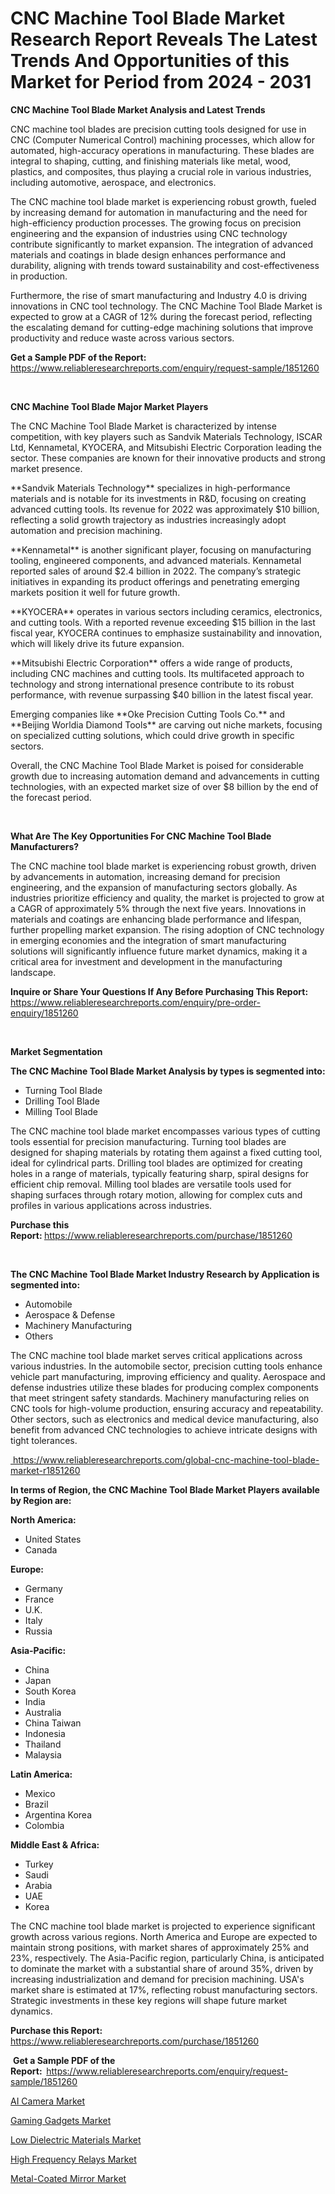 <p><h1>CNC Machine Tool Blade Market Research Report Reveals The Latest Trends And Opportunities of this Market for Period from 2024 - 2031</h1></p><p><strong>CNC Machine Tool Blade Market Analysis and Latest Trends</strong></p>
<p><p>CNC machine tool blades are precision cutting tools designed for use in CNC (Computer Numerical Control) machining processes, which allow for automated, high-accuracy operations in manufacturing. These blades are integral to shaping, cutting, and finishing materials like metal, wood, plastics, and composites, thus playing a crucial role in various industries, including automotive, aerospace, and electronics.</p><p>The CNC machine tool blade market is experiencing robust growth, fueled by increasing demand for automation in manufacturing and the need for high-efficiency production processes. The growing focus on precision engineering and the expansion of industries using CNC technology contribute significantly to market expansion. The integration of advanced materials and coatings in blade design enhances performance and durability, aligning with trends toward sustainability and cost-effectiveness in production.</p><p>Furthermore, the rise of smart manufacturing and Industry 4.0 is driving innovations in CNC tool technology. The CNC Machine Tool Blade Market is expected to grow at a CAGR of 12% during the forecast period, reflecting the escalating demand for cutting-edge machining solutions that improve productivity and reduce waste across various sectors.</p></p>
<p><strong>Get a Sample PDF of the Report:&nbsp;</strong> <a href="https://www.reliableresearchreports.com/enquiry/request-sample/1851260?utm_campaign=1471&utm_medium=2&utm_source=Github&utm_content=ia&utm_term=18102024&utm_id=cnc-machine-tool-blade">https://www.reliableresearchreports.com/enquiry/request-sample/1851260</a></p>
<p>&nbsp;</p>
<p><strong>CNC Machine Tool Blade Major Market Players</strong></p>
<p><p>The CNC Machine Tool Blade Market is characterized by intense competition, with key players such as Sandvik Materials Technology, ISCAR Ltd, Kennametal, KYOCERA, and Mitsubishi Electric Corporation leading the sector. These companies are known for their innovative products and strong market presence.</p><p>**Sandvik Materials Technology** specializes in high-performance materials and is notable for its investments in R&D, focusing on creating advanced cutting tools. Its revenue for 2022 was approximately $10 billion, reflecting a solid growth trajectory as industries increasingly adopt automation and precision machining.</p><p>**Kennametal** is another significant player, focusing on manufacturing tooling, engineered components, and advanced materials. Kennametal reported sales of around $2.4 billion in 2022. The company’s strategic initiatives in expanding its product offerings and penetrating emerging markets position it well for future growth.</p><p>**KYOCERA** operates in various sectors including ceramics, electronics, and cutting tools. With a reported revenue exceeding $15 billion in the last fiscal year, KYOCERA continues to emphasize sustainability and innovation, which will likely drive its future expansion.</p><p>**Mitsubishi Electric Corporation** offers a wide range of products, including CNC machines and cutting tools. Its multifaceted approach to technology and strong international presence contribute to its robust performance, with revenue surpassing $40 billion in the latest fiscal year.</p><p>Emerging companies like **Oke Precision Cutting Tools Co.** and **Beijing Worldia Diamond Tools** are carving out niche markets, focusing on specialized cutting solutions, which could drive growth in specific sectors. </p><p>Overall, the CNC Machine Tool Blade Market is poised for considerable growth due to increasing automation demand and advancements in cutting technologies, with an expected market size of over $8 billion by the end of the forecast period.</p></p>
<p>&nbsp;</p>
<p><strong>What Are The Key Opportunities For CNC Machine Tool Blade Manufacturers?</strong></p>
<p><p>The CNC machine tool blade market is experiencing robust growth, driven by advancements in automation, increasing demand for precision engineering, and the expansion of manufacturing sectors globally. As industries prioritize efficiency and quality, the market is projected to grow at a CAGR of approximately 5% through the next five years. Innovations in materials and coatings are enhancing blade performance and lifespan, further propelling market expansion. The rising adoption of CNC technology in emerging economies and the integration of smart manufacturing solutions will significantly influence future market dynamics, making it a critical area for investment and development in the manufacturing landscape.</p></p>
<p><strong>Inquire or Share Your Questions If Any Before Purchasing This Report:</strong> <a href="https://www.reliableresearchreports.com/enquiry/pre-order-enquiry/1851260?utm_campaign=1471&utm_medium=2&utm_source=Github&utm_content=ia&utm_term=18102024&utm_id=cnc-machine-tool-blade">https://www.reliableresearchreports.com/enquiry/pre-order-enquiry/1851260</a></p>
<p>&nbsp;</p>
<p><strong>Market Segmentation</strong></p>
<p><strong>The CNC Machine Tool Blade Market Analysis by types is segmented into:</strong></p>
<p><ul><li>Turning Tool Blade</li><li>Drilling Tool Blade</li><li>Milling Tool Blade</li></ul></p>
<p><p>The CNC machine tool blade market encompasses various types of cutting tools essential for precision manufacturing. Turning tool blades are designed for shaping materials by rotating them against a fixed cutting tool, ideal for cylindrical parts. Drilling tool blades are optimized for creating holes in a range of materials, typically featuring sharp, spiral designs for efficient chip removal. Milling tool blades are versatile tools used for shaping surfaces through rotary motion, allowing for complex cuts and profiles in various applications across industries.</p></p>
<p><strong>Purchase this Report:&nbsp;</strong><a href="https://www.reliableresearchreports.com/purchase/1851260?utm_campaign=1471&utm_medium=2&utm_source=Github&utm_content=ia&utm_term=18102024&utm_id=cnc-machine-tool-blade">https://www.reliableresearchreports.com/purchase/1851260</a></p>
<p>&nbsp;</p>
<p><strong>The CNC Machine Tool Blade Market Industry Research by Application is segmented into:</strong></p>
<p><ul><li>Automobile</li><li>Aerospace & Defense</li><li>Machinery Manufacturing</li><li>Others</li></ul></p>
<p><p>The CNC machine tool blade market serves critical applications across various industries. In the automobile sector, precision cutting tools enhance vehicle part manufacturing, improving efficiency and quality. Aerospace and defense industries utilize these blades for producing complex components that meet stringent safety standards. Machinery manufacturing relies on CNC tools for high-volume production, ensuring accuracy and repeatability. Other sectors, such as electronics and medical device manufacturing, also benefit from advanced CNC technologies to achieve intricate designs with tight tolerances.</p></p>
<p><a href="https://www.reliableresearchreports.com/global-cnc-machine-tool-blade-market-r1851260?utm_campaign=1471&utm_medium=2&utm_source=Github&utm_content=ia&utm_term=18102024&utm_id=cnc-machine-tool-blade">&nbsp;https://www.reliableresearchreports.com/global-cnc-machine-tool-blade-market-r1851260</a></p>
<p><strong>In terms of Region, the CNC Machine Tool Blade Market Players available by Region are:</strong></p>
<p>
    <p> <strong> North America: </strong>
        <ul>
            <li>United States</li>
            <li>Canada</li>
        </ul>
        </p> 
    <p> <strong> Europe: </strong>
        <ul>
            <li>Germany</li>
            <li>France</li>
            <li>U.K.</li>
            <li>Italy</li>
            <li>Russia</li>
        </ul>
        </p> 
    <p> <strong> Asia-Pacific: </strong>
        <ul>
            <li>China</li>
            <li>Japan</li>
            <li>South Korea</li>
            <li>India</li>
            <li>Australia</li>
            <li>China Taiwan</li>
            <li>Indonesia</li>
            <li>Thailand</li>
            <li>Malaysia</li>
        </ul>
        </p> 
    <p> <strong> Latin America: </strong>
        <ul>
            <li>Mexico</li>
            <li>Brazil</li>
            <li>Argentina Korea</li>
            <li>Colombia</li>
        </ul>
        </p> 
    <p> <strong> Middle East & Africa: </strong>
        <ul>
            <li>Turkey</li>
            <li>Saudi</li>
            <li>Arabia</li>
            <li>UAE</li>
            <li>Korea</li>
        </ul>
    </p>
    </p>
<p><p>The CNC machine tool blade market is projected to experience significant growth across various regions. North America and Europe are expected to maintain strong positions, with market shares of approximately 25% and 23%, respectively. The Asia-Pacific region, particularly China, is anticipated to dominate the market with a substantial share of around 35%, driven by increasing industrialization and demand for precision machining. USA's market share is estimated at 17%, reflecting robust manufacturing sectors. Strategic investments in these key regions will shape future market dynamics.</p></p>
<p><strong>Purchase this Report: </strong><a href="https://www.reliableresearchreports.com/purchase/1851260?utm_campaign=1471&utm_medium=2&utm_source=Github&utm_content=ia&utm_term=18102024&utm_id=cnc-machine-tool-blade">https://www.reliableresearchreports.com/purchase/1851260</a></p>
<p>&nbsp;<strong>Get a Sample PDF of the Report:&nbsp;&nbsp;</strong><a href="https://www.reliableresearchreports.com/enquiry/request-sample/1851260?utm_campaign=1471&utm_medium=2&utm_source=Github&utm_content=ia&utm_term=18102024&utm_id=cnc-machine-tool-blade">https://www.reliableresearchreports.com/enquiry/request-sample/1851260</a></p>
<p><strong></strong></p>
<p><p><a href="https://www.linkedin.com/pulse/ai-camera-market-overview-regional-outlook-competitive-strategies-nuhre?utm_campaign=1471&utm_medium=2&utm_source=Github&utm_content=ia&utm_term=18102024&utm_id=cnc-machine-tool-blade">AI Camera Market</a></p><p><a href="https://www.linkedin.com/pulse/global-gaming-gadgets-nexus-sector-confluences-regional-hfrle?utm_campaign=1471&utm_medium=2&utm_source=Github&utm_content=ia&utm_term=18102024&utm_id=cnc-machine-tool-blade">Gaming Gadgets Market</a></p><p><a href="https://www.linkedin.com/pulse/influencing-factors-low-dielectric-materials-market-insights-bftxf?utm_campaign=1471&utm_medium=2&utm_source=Github&utm_content=ia&utm_term=18102024&utm_id=cnc-machine-tool-blade">Low Dielectric Materials Market</a></p><p><a href="https://www.linkedin.com/pulse/high-frequency-relays-market-ecosystem-competitive-landscape-zretf?utm_campaign=1471&utm_medium=2&utm_source=Github&utm_content=ia&utm_term=18102024&utm_id=cnc-machine-tool-blade">High Frequency Relays Market</a></p><p><a href="https://github.com/petbigbeepjn/Market-Research-Report-List-1/blob/main/metal-coated-mirror-market.md?utm_campaign=1471&utm_medium=2&utm_source=Github&utm_content=ia&utm_term=18102024&utm_id=cnc-machine-tool-blade">Metal-Coated Mirror Market</a></p></p>